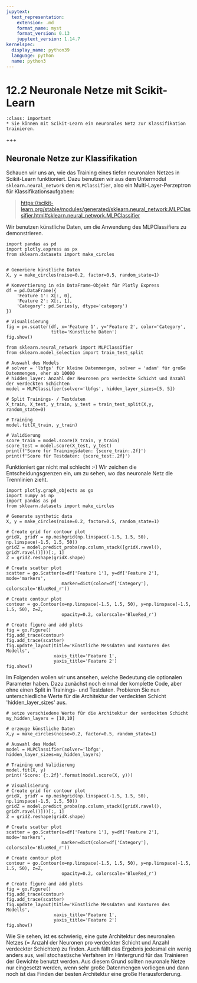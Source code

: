 ```yaml
---
jupytext:
  text_representation:
    extension: .md
    format_name: myst
    format_version: 0.13
    jupytext_version: 1.14.7
kernelspec:
  display_name: python39
  language: python
  name: python3
---
```


# 12.2 Neuronale Netze mit Scikit-Learn

```{admonition} Lernziele
:class: important
* Sie können mit Scikit-Learn ein neuronales Netz zur Klassifikation trainieren.
```

+++

## Neuronale Netze zur Klassifikation

Schauen wir uns an, wie das Training eines tiefen neuronalen Netzes in
Scikit-Learn funktioniert. Dazu benutzen wir aus dem Untermodul
``sklearn.neural_network`` den ``MLPClassifier``, also ein
Multi-Layer-Perzeptron für Klassifikationsaufgaben:

> https://scikit-learn.org/stable/modules/generated/sklearn.neural_network.MLPClassifier.html#sklearn.neural_network.MLPClassifier

Wir benutzen künstliche Daten, um die Anwendung des MLPClassifiers zu
demonstrieren.

```{code-cell} ipython3
import pandas as pd
import plotly.express as px
from sklearn.datasets import make_circles


# Generiere künstliche Daten
X, y = make_circles(noise=0.2, factor=0.5, random_state=1)

# Konvertierung in ein DataFrame-Objekt für Plotly Express
df = pd.DataFrame({
    'Feature 1': X[:, 0],
    'Feature 2': X[:, 1],
    'Category': pd.Series(y, dtype='category')
})

# Visualisierung
fig = px.scatter(df, x='Feature 1', y='Feature 2', color='Category',
                 title='Künstliche Daten')
fig.show()
```

```{code-cell} ipython3
from sklearn.neural_network import MLPClassifier
from sklearn.model_selection import train_test_split

# Auswahl des Models
# solver = 'lbfgs' für kleine Datenmengen, solver = 'adam' für große Datenmengen, eher ab 10000
# hidden_layer: Anzahl der Neuronen pro verdeckte Schicht und Anzahl der verdeckten Schichten
model = MLPClassifier(solver='lbfgs', hidden_layer_sizes=[5, 5])

# Split Trainings- / Testdaten
X_train, X_test, y_train, y_test = train_test_split(X,y, random_state=0)

# Training
model.fit(X_train, y_train)

# Validierung 
score_train = model.score(X_train, y_train)
score_test = model.score(X_test, y_test)
print(f'Score für Trainingsdaten: {score_train:.2f}')
print(f'Score für Testdaten: {score_test:.2f}')
```

Funktioniert gar nicht mal schlecht :-) Wir zeichen die Entscheidungsgrenzen
ein, um zu sehen, wo das neuronale Netz die Trennlinien zieht.

```{code-cell} ipython3
import plotly.graph_objects as go
import numpy as np
import pandas as pd
from sklearn.datasets import make_circles

# Generate synthetic data
X, y = make_circles(noise=0.2, factor=0.5, random_state=1)

# Create grid for contour plot
gridX, gridY = np.meshgrid(np.linspace(-1.5, 1.5, 50), np.linspace(-1.5, 1.5, 50))
gridZ = model.predict_proba(np.column_stack([gridX.ravel(), gridY.ravel()]))[:, 1]
Z = gridZ.reshape(gridX.shape)

# Create scatter plot
scatter = go.Scatter(x=df['Feature 1'], y=df['Feature 2'], mode='markers',
                     marker=dict(color=df['Category'], colorscale='BlueRed_r'))

# Create contour plot
contour = go.Contour(x=np.linspace(-1.5, 1.5, 50), y=np.linspace(-1.5, 1.5, 50), z=Z, 
                     opacity=0.2, colorscale='BlueRed_r')

# Create figure and add plots
fig = go.Figure()
fig.add_trace(contour)
fig.add_trace(scatter)
fig.update_layout(title='Künstliche Messdaten und Konturen des Modells',
                  xaxis_title='Feature 1',
                  yaxis_title='Feature 2')
fig.show()
```

Im Folgenden wollen wir uns ansehen, welche Bedeutung die optionalen Parameter
haben. Dazu zunächst noch einmal der komplette Code, aber ohne einen Split in
Trainings- und Testdaten. Probieren Sie nun unterschiedliche Werte für die
Architektur der verdeckten Schicht 'hidden_layer_sizes' aus.


```{code-cell} ipython3
# setze verschiedene Werte für die Architektur der verdeckten Schicht
my_hidden_layers = [10,10]

# erzeuge künstliche Daten
X,y = make_circles(noise=0.2, factor=0.5, random_state=1)

# Auswahl des Model
model = MLPClassifier(solver='lbfgs', hidden_layer_sizes=my_hidden_layers)

# Training und Validierung
model.fit(X, y)
print('Score: {:.2f}'.format(model.score(X, y)))

# Visualisierung
# Create grid for contour plot
gridX, gridY = np.meshgrid(np.linspace(-1.5, 1.5, 50), np.linspace(-1.5, 1.5, 50))
gridZ = model.predict_proba(np.column_stack([gridX.ravel(), gridY.ravel()]))[:, 1]
Z = gridZ.reshape(gridX.shape)

# Create scatter plot
scatter = go.Scatter(x=df['Feature 1'], y=df['Feature 2'], mode='markers',
                     marker=dict(color=df['Category'], colorscale='BlueRed_r'))

# Create contour plot
contour = go.Contour(x=np.linspace(-1.5, 1.5, 50), y=np.linspace(-1.5, 1.5, 50), z=Z, 
                     opacity=0.2, colorscale='BlueRed_r')

# Create figure and add plots
fig = go.Figure()
fig.add_trace(contour)
fig.add_trace(scatter)
fig.update_layout(title='Künstliche Messdaten und Konturen des Modells',
                  xaxis_title='Feature 1',
                  yaxis_title='Feature 2')
fig.show()
```

Wie Sie sehen, ist es schwierig, eine gute Architektur des neuronalen Netzes (=
Anzahl der Neuronen pro verdeckter Schicht und Anzahl verdeckter Schichten) zu
finden. Auch fällt das Ergebnis jedesmal ein wenig anders aus, weil
stochastische Verfahren im Hintergrund für das Trainieren der Gewichte benutzt
werden. Aus diesem Grund sollten neuronale Netze nur eingesetzt werden, wenn
sehr große Datenmengen vorliegen und dann noch ist das Finden der besten
Architektur eine große Herausforderung.
